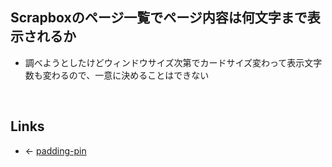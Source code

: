 ## Scrapboxのページ一覧でページ内容は何文字まで表示されるか
- 調べようとしたけどウィンドウサイズ次第でカードサイズ変わって表示文字数も変わるので、一意に決めることはできない

<br>

## Links
- ← [padding-pin](padding-pin.md)

